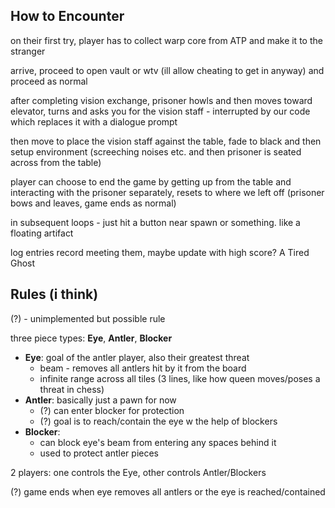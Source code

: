 ## How to Encounter
on their first try, player has to collect warp core from ATP and make it to the stranger

arrive, proceed to open vault or wtv (ill allow cheating to get in anyway) and proceed as normal

after completing vision exchange, prisoner howls and then moves toward elevator, turns and
asks you for the vision staff - interrupted by our code which replaces it with a dialogue prompt

then move to place the vision staff against the table, fade to black and then 
setup environment (screeching noises etc. and then prisoner is seated across from
the table)

player can choose to end the game by getting up from the table and interacting with
the prisoner separately, resets to where we left off (prisoner bows and leaves, game ends as normal)

in subsequent loops - just hit a button near spawn or something. like a floating artifact

log entries record meeting them, maybe update with high score? A Tired Ghost
## Rules (i think)
(?) - unimplemented but possible rule

three piece types: **Eye**, **Antler**, **Blocker**
- **Eye**: goal of the antler player, also their greatest threat
    - beam - removes all antlers hit by it from the board
    - infinite range across all tiles (3 lines, like how queen moves/poses a threat in chess)
- **Antler**: basically just a pawn for now
    - (?) can enter blocker for protection
    - (?) goal is to reach/contain the eye w the help of blockers
- **Blocker**: 
    - can block eye's beam from entering any spaces behind it
    - used to protect antler pieces

2 players: one controls the Eye, other controls Antler/Blockers

(?) game ends when eye removes all antlers or the eye is reached/contained